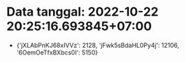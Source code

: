 # Data tanggal: 2022-10-22 20:25:16.693845+07:00

* {'jXLAbPnKJ68xIVVz': 2128, 'jFwk5sBdaHL0Py4j': 12106, '6OemOeTfxBXbcs0I': 5150}
